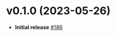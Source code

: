 # v0.1.0 (2023-05-26)

* **Initial release** [#186](https://github.com/patrickcping/pingone-go-sdk-v2/pull/186)
